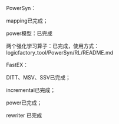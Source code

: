 PowerSyn：  

mapping已完成；  

power模型：已完成

两个强化学习算子：已完成，使用方式：logicfactory_tool/PowerSyn/RL/README.md


FastEX：  

DITT、MSV、SSV已完成；  

incremental已完成；  

power已完成；  

rewriter 已完成 


